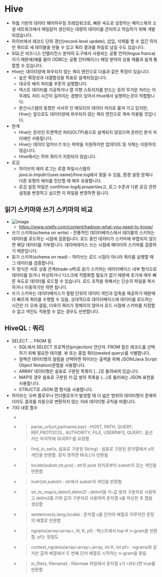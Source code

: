 # Hive 
- 하둡 기반의 데이터 웨어하우징 프레임워크로, 빠른 속도로 성장하는 페이스북의 소셜 네트워크에서 매일같이 생산되는 대량의 데이터를 관리하고 학습하기 위해 개발되었습니다.
- 하이브에서 레코드 단위 갱신(record-level update), 삽입, 삭제를 할 수 없긴 하지만 쿼리로 새 테이블을 만들 수 있고 쿼리 결과를 파일로 남길 수도 있습니다.
- SQL은 비즈니스 인텔리전스 분야의 도구에서 사용되는 공통 언어(lingua franca)이기 때문에(예를 들어 ODBC는 공통 인터페이스) 해당 분야의 상용 제품과 쉽게 통합할 수 있습니다.
- Hive는 데이터양에 좌우되지 않는 쿼리 엔진으로 다음과 같은 특징이 있습니다.
  - 높은 확장성과 내결함성을 목표로 설계되었습니다.
  - 대규모 배치 처리를 꾸준히 실행합니다.
  - 텍스트 데이터를 가공하거나 열 지향 스토리지를 만드는 등의 무거운 처리는 아무래도 처리 시간이 길어지는 경향이 있어서 Hive에서 실행하는것이 적합합니다.
  - 분산시스템의 동향은 서서히 인 메모리의 데이터 처리로 옮겨 가고 있지만, Hive는 앞으로도 데이터양에 좌우되지 않는 쿼리 엔진으로 계속 이용될 것입니다.
- 한계
    - Hive는 온라인 트랜잭션 처리(OLTP)용으로 설계되지 않았으며 온라인 분석 처리에만 사용됩니다.
    - Hive는 데이터 덮어쓰기 또는 파악을 지원하지만 업데이트 및 삭제는 지원하지 않습니다.
    - Hive에서는 하위 쿼리가 지원되지 않습니다.
- 로깅
  - 하이브의 에러 로그는 로컬 파일시스템의 ${java.io.tmpdir}/${user.name}/hive.log에서 찾을 수 있음, 환경 설정 문제나 다른 유형의 에러를 진단할 때 매우 유용합니다. 
  - 로깅 설정 파일은 conf/hive-log4j.properties고, 로그 수준과 다른 로깅 관련 설정을 변경하고 싶으면 이 파일을 변경하면 됩니다. 

## 읽기 스키마와 쓰기 스키마의 비교 
- ![image](https://user-images.githubusercontent.com/47103479/216994378-e8b79276-d2b6-4313-9b3b-d44e88a93b24.png)
  - https://www.oreilly.com/content/hadoop-what-you-need-to-know/
- 쓰기 스키마(schema on write) - 전통적인 데이터베이스에서 테이블의 스키마는 데이터를 로드하는 시점에 검증됩니다. 로드 중인 데이터가 스키마에 부합되지 않으면 해당 데이터를 거부합니다. 데이버테이스 쓰는 시점에 떼이터의 스키마를 검증하기 때문입니다.
- 읽기 스키마(schema on read) - 하이브는 로드 시점이 아니라 쿼리를 실행할 때 그 데이터를 검증합니다.
- 두 방식은 서로 상충 관계(trade-off)로 읽기 스키마는 데이터베이스 내부 형식으로 데이터를 읽거나 파싱하거나 디스크에 직렬화할 필요가 없기 때문에 초기에 매우 빠른 속도로 데이터를 로드할 수 있습니다. 로드 조작을 위해서는 단순히 파일을 복사하거나 이동하기만 하면 됩니다.
- 쓰기 스키마는 데이터베이스가 컬럼 단위의 데이터 색인과 압축을 제공하기 때문에 더 빠르게 쿼리를 수행할 수 있음, 상대적으로 데이터베이스에 데이터를 로드하는 시간은 더 오래 걸림, 더욱이 쿼리가 정해지지 않아서 로드 시점에 스키마를 지정할 수 없고 색인도 적용할 수 없는 경우도 빈번합니다. 

## HiveQL : 쿼리
- SELECT ... FROM 절
  - SQL에서 SELECT 프로젝션(projection) 연산자. FROM 절은 레코드를 선택하기 위해 필요한 테이블. 뷰 또는 중첩 쿼리(nested query)를 식별합니다.
  - 컬렉션 데이터형의 컬럼을 선택하면 하이브는 출력을 위해 JSON(Java Script Object Notation)문법을 사용합니다.
  - ARRAY 데이터형은 쉼표로 구분된 목록이 [...]로 둘려싸여 있습니다.
  - MAP의 경우 쉼표로 구분된 키:값 쌍의 목록을 {...}로 둘러싸는 JSON 표현을 사용합니다.
  - STRUCT로 JSON 맵 형식을 사용합니다.
 - 하이브는 오버 플로우나 언더플로우가 발생할 때 더 넓은 범위의 데이터형이 존재하더라도 결과를 자동으로 변환하지 않는 자바 데이터형 규칙을 따름니다. 
- 기타 내장 함수
  - ```sql
  - > parse_url(url,partname,key) : HOST, PATH, QUERY, REF,PROTOCOL, AUTHORITY, FILE, USERINFO, QUERY:<key>. 옵션 키는 마지막에 QUERY:<key>를 요청함 
  - > find_in_set(s, 쉼표로 구분된 String) : 쉼표로 구분된 문자열에서 s의 색인을 반환함. 찾지 못하면 NULL이 반환됨
  - > locate(substr,str,pos) : str의 post 위치로부터 substr이 있는 색인을 반환함 
  - > instr(str,substr) : str에서 substr의 색인을 반환함
  - > str_to_map(s,delim1,delim2) : delim1을 키-값 쌍의 구분자로 사용하고 delim2를 키와 값의 구분자로 사용하여 문자열 s를 파싱한 후 맵을 생성함 
  - > sentences(s,lang,locale) : 문자열 s를 단어의 배열로 이루어진 문장의 배열로 반환함 
  - > ngrams(array<array<string>>, N, K, pf) : 텍스트에서 top-K n-gram을 반환함. pf는 정밀도
  - > context_ngrams(array<array<string>>,array<string>, int K, int pf> : ngrams와 같지만 출력 배열에서 두 번째 단어 배열로 시작하는 n-gram을 찾음
  - > in_file(s, filename) : filenmae 파일에서 문자열 s가 나타나면 true를 반환함 
